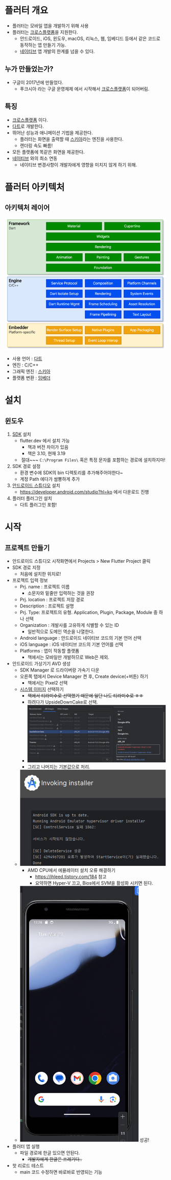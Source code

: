 # 플러터 개요
- 플러터는 모바일 앱을 개발하기 위해 사용
- 플러터는 [크로스플랫폼](../etc/크로스플랫폼.md)을 지원한다.
	- 안드로이드, iOS, 윈도우, macOS, 리눅스, 웹, 임베디드 등에서 같은 코드로 동작하는 앱 만들기 가능.
	- [네이티브](../etc/네이티브.md) 앱 개발의 한계를 넘을 수 있다.
## 누가 만들었는가?
* 구글이 2017년에 만들었다.
	* 푸크시아 라는 구글 운영체제 에서 시작해서 [크로스플랫폼](../etc/크로스플랫폼.md)이 되어버림.


## 특징
* [크로스플랫폼](../etc/크로스플랫폼.md) 이다.
* [다트](../etc/다트.md)로 개발한다.
* 뛰어난 성능과 애니메이션 기법을 제공한다.
	* 플러터는 화면을 출력할 때 [스키아](../etc/스키아.md)라는 엔진을 사용한다.
	* 렌더링 속도 빠름!
* 모든 플랫폼에 똑같은 화면을 제공한다.
* [네이티브](../etc/네이티브.md) 와의 최소 연동
	* 네이티브 변경사항이 개발자에게 영향을 미치지 않게 하기 위해.

# 플러터 아키텍처

## 아키텍처 레이어
![Pasted image 20240222221613](../etc/attr/Pasted%20image%2020240222221613.png)

* 사용 언어 : [다트](../etc/다트.md)
* 엔진 : C/C++
* 그래픽 엔진 : [스키아](../etc/스키아.md)
* 플랫폼 변환 : [임베더](../etc/임베더.md)
# 설치
## 윈도우
1. [SDK](../etc/SDK.md) 설치
	* flutter.dev 에서 설치 가능
		*  책과 버전 차이가 있음
		*  책은 3.10, 현재 3.19
	*  절대~~~ `C:\Program Files\` 혹은 특정 문자를 포함하는 경로에 설치하지마!
2. SDK 경로 설정
	* 환경 변수에 SDK의 bin 디렉토리를 추가해주어야한다~
	* 계정 Path 에다가 쌈뽕하게 추가
3.  [안드로이드 스튜디오](../etc/안드로이드%20스튜디오.md) 설치 
	* https://developer.android.com/studio?hl=ko 에서 다운로드 진행
4.  플러터 플러그인 설치
	* 다트 플러그인 포함!

# 시작
## 프로젝트 만들기
* 안드로이드 스튜디오 시작화면에서 Projects > New Flutter Project 클릭
* SDK 경로 지정
	* 처음에 설치한 위치로!
* 프로젝트 입력 정보
	* Prj. name : 프로젝트 이름
		* 소문자와 밑줄만 입력하는 것을 권장
	* Prj. location : 프로젝트 저장 경로
	* Description : 프로젝트 설명
	* Prj. Type: 프로젝트의 유형. Application, Plugin, Package, Module 중 하나 선택
	* Organization : 개발사를 고유하게 식별할 수 있는 ID
		* 일반적으로 도메인 역순을 나열한다.
	* Android language : 안드로이드 네이티브 코드의 기본 언어 선택
	* iOS language : iOS 네이티브 코드의 기본 언어를 선택
	* Platforms : 앱이 작동할 플랫폼
		* 책에서는 모바일만 개발하므로 Web은 제외.
* 안드로이드 가상기기 AVD 생성
	* SDK Manager 로 드라이버랑 가속기 다운
	* 오른쪽 탭에서 Device Manager 켠 후, Create device(+버튼) 하기
		* 책에서는 Pixel2 선택
	* [시스템 이미지](../etc/시스템%20이미지.md) 선택하기
		* ~~책에서 티라미수로 선택했기 때문에 일단 나도 티라미수로 ㅎㅎ~~
		* 하려다가 UpsideDownCake로 선택.
		* ![](../etc/attr/Pasted%20image%2020240321211052.png)
		* 그리고 나머지는 기본값으로 처리.
	* ![](../etc/attr/Pasted%20image%2020240321211439.png)
		* AMD CPU에서 에뮬레이터 설치 오류 해결하기
			* https://jhleed.tistory.com/184 참고
			* 요약하면 Hyper-V 끄고, Bios에서 SVM을 활성화 시키면 된다.
	* ![](../etc/attr/Pasted%20image%2020240321212842.png) 성공!
* 플러터 앱 실행
	* 파일 경로에 한글 있으면 안된다.
		* ~~개발자에게 한글은 쓰레기다..~~
* 핫 리로드 테스트
	* main 코드 수정하면 바로바로 반영되는 기능